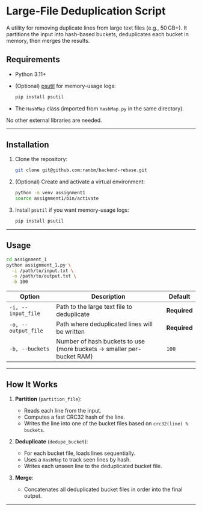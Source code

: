 # Large-File Deduplication Script

A utility for removing duplicate lines from large text files (e.g., 50 GB+). It partitions the input into hash-based buckets, deduplicates each bucket in memory, then merges the results.

## Requirements

* Python 3.11+
* (Optional) [psutil](https://pypi.org/project/psutil/) for memory-usage logs:

  ```bash
  pip install psutil
  ```
* The `HashMap` class (imported from `HashMap.py` in the same directory).

No other external libraries are needed.

---

## Installation

1. Clone the repository:

   ```bash
   git clone git@github.com:ranbm/backend-rebase.git
   ```
2. (Optional) Create and activate a virtual environment:

   ```bash
   python -m venv assignment1
   source assignment1/bin/activate
   ```
3. Install `psutil` if you want memory-usage logs:

   ```bash
   pip install psutil
   ```

---

## Usage

```bash
cd assignment_1
python assignment_1.py \
  -i /path/to/input.txt \
  -o /path/to/output.txt \
  -b 100
```

| Option              | Description                                                           | Default      |
| ------------------- | --------------------------------------------------------------------- |--------------|
| `-i, --input_file`  | Path to the large text file to deduplicate                            | **Required** |
| `-o, --output_file` | Path where deduplicated lines will be written                         | **Required** |
| `-b, --buckets`     | Number of hash buckets to use (more buckets → smaller per-bucket RAM) | `100`        |

---

## How It Works

1. **Partition** (`partition_file`):

   * Reads each line from the input.
   * Computes a fast CRC32 hash of the line.
   * Writes the line into one of the bucket files based on `crc32(line) % buckets`.

2. **Deduplicate** (`dedupe_bucket`):

   * For each bucket file, loads lines sequentially.
   * Uses a `HashMap` to track seen lines by hash.
   * Writes each unseen line to the deduplicated bucket file.

3. **Merge**:

   * Concatenates all deduplicated bucket files in order into the final output.

---
